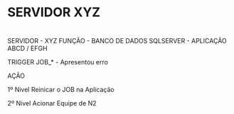 # SERVIDOR XYZ <h1>

SERVIDOR - XYZ
FUNÇÃO - BANCO DE DADOS SQLSERVER - APLICAÇÃO ABCD / EFGH

TRIGGER	
JOB_* - Apresentou erro	

AÇÃO

1º Nivel
Reinicar o JOB na Aplicação	

2º Nivel
Acionar Equipe de N2
